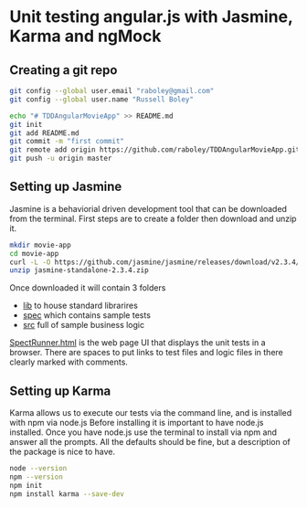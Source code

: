# Unit testing angular.js with Jasmine, Karma and ngMock

## Creating a git repo

````bash
git config --global user.email "raboley@gmail.com"
git config --global user.name "Russell Boley"

echo "# TDDAngularMovieApp" >> README.md
git init
git add README.md
git commit -m "first commit"
git remote add origin https://github.com/raboley/TDDAngularMovieApp.git
git push -u origin master
````

## Setting up Jasmine

Jasmine is a behaviorial driven development tool that can be downloaded from the terminal.  First steps are to create a folder then download and unzip it.

````bash
mkdir movie-app
cd movie-app
curl -L -O https://github.com/jasmine/jasmine/releases/download/v2.3.4/jasmine-standalone-2.3.4.zip
unzip jasmine-standalone-2.3.4.zip
````

Once downloaded it will contain 3 folders

* [lib](./src) to house standard librarires
* [spec](./spec) which contains sample tests
* [src](./src) full of sample business logic

[SpectRunner.html](./SpecRunner.html) is the web page UI that displays the unit tests in a browser. There are spaces to put links to test files and logic files in there clearly marked with comments.

## Setting up Karma

Karma allows us to execute our tests via the command line, and is installed with npm via node.js
Before installing it is important to have node.js installed. Once you have node.js use the terminal to install via npm and answer all the prompts.  All the defaults should be fine, but a description of the package is nice to have.

````bash
node --version
npm --version
npm init
npm install karma --save-dev
````
